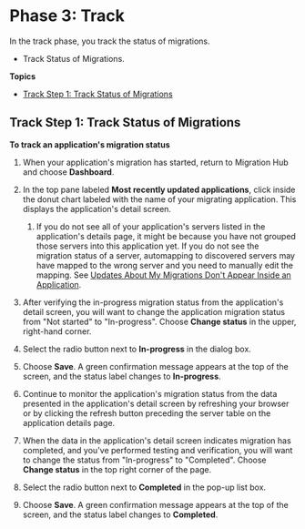 # Phase 3: Track<a name="discovery-wt-track"></a>

In the track phase, you track the status of migrations\.
+ Track Status of Migrations\.

**Topics**
+ [Track Step 1: Track Status of Migrations](#discovery-wt-track-app-status)

## Track Step 1: Track Status of Migrations<a name="discovery-wt-track-app-status"></a>

**To track an application's migration status**

1. When your application's migration has started, return to Migration Hub and choose **Dashboard**\.

1. In the top pane labeled **Most recently updated applications**, click inside the donut chart labeled with the name of your migrating application\. This displays the application's detail screen\.

   1. If you do not see all of your application's servers listed in the application's details page, it might be because you have not grouped those servers into this application yet\. If you do not see the migration status of a server, automapping to discovered servers may have mapped to the wrong server and you need to manually edit the mapping\. See [Updates About My Migrations Don't Appear Inside an Application](troubleshooting.md#migs-do-not-appear-in-app)\.

1. After verifying the in\-progress migration status from the application's detail screen, you will want to change the application migration status from "Not started" to "In\-progress"\. Choose **Change status** in the upper, right\-hand corner\.

1. Select the radio button next to **In\-progress** in the dialog box\.

1. Choose **Save**\. A green confirmation message appears at the top of the screen, and the status label changes to **In\-progress**\.

1. Continue to monitor the application's migration status from the data presented in the application's detail screen by refreshing your browser or by clicking the refresh button preceding the server table on the application details page\.

1. When the data in the application's detail screen indicates migration has completed, and you've performed testing and verification, you will want to change the status from "In\-progress" to "Completed"\. Choose **Change status** in the top right corner of the page\.

1. Select the radio button next to **Completed** in the pop\-up list box\.

1. Choose **Save**\. A green confirmation message appears at the top of the screen, and the status label changes to **Completed**\.